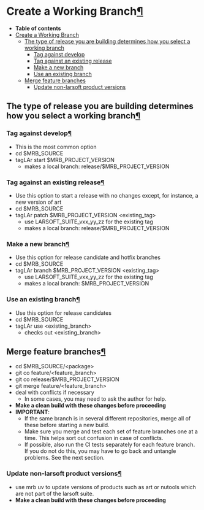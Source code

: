 Create a Working Branch[¶](#Create-a-Working-Branch)
====================================================

-   **Table of contents**
-   [Create a Working Branch](#Create-a-Working-Branch)
    -   [The type of release you are building determines how you select a working branch](#The-type-of-release-you-are-building-determines-how-you-select-a-working-branch)
        -   [Tag against develop](#Tag-against-develop)
        -   [Tag against an existing release](#Tag-against-an-existing-release)
        -   [Make a new branch](#Make-a-new-branch)
        -   [Use an existing branch](#Use-an-existing-branch)
    -   [Merge feature branches](#Merge-feature-branches)
        -   [Update non-larsoft product versions](#Update-non-larsoft-product-versions)


The type of release you are building determines how you select a working branch[¶](#The-type-of-release-you-are-building-determines-how-you-select-a-working-branch)
--------------------------------------------------------------------------------------------------------------------------------------------------------------------


### Tag against develop[¶](#Tag-against-develop)

-   This is the most common option
-   cd \$MRB\_SOURCE
-   tagLAr start \$MRB\_PROJECT\_VERSION
    -   makes a local branch: release/\$MRB\_PROJECT\_VERSION


### Tag against an existing release[¶](#Tag-against-an-existing-release)

-   Use this option to start a release with no changes except, for instance, a new version of art
-   cd \$MRB\_SOURCE
-   tagLAr patch \$MRB\_PROJECT\_VERSION \<existing\_tag\>
    -   use LARSOFT\_SUITE\_vxx\_yy\_zz for the existing tag
    -   makes a local branch: release/\$MRB\_PROJECT\_VERSION


### Make a new branch[¶](#Make-a-new-branch)

-   Use this option for release candidate and hotfix branches
-   cd \$MRB\_SOURCE
-   tagLAr branch \$MRB\_PROJECT\_VERSION \<existing\_tag\>
    -   use LARSOFT\_SUITE\_vxx\_yy\_zz for the existing tag
    -   makes a local branch: \$MRB\_PROJECT\_VERSION


### Use an existing branch[¶](#Use-an-existing-branch)

-   Use this option for release candidates
-   cd \$MRB\_SOURCE
-   tagLAr use \<existing\_branch\>
    -   checks out \<existing\_branch\>


Merge feature branches[¶](#Merge-feature-branches)
--------------------------------------------------

-   cd \$MRB\_SOURCE/\<package\>
-   git co feature/\<feature\_branch\>
-   git co release/\$MRB\_PROJECT\_VERSION
-   git merge feature/\<feature\_branch\>
-   deal with conflicts if necessary
    -   In some cases, you may need to ask the author for help.
-   **Make a clean build with these changes before proceeding**
-   **IMPORTANT**:
    -   If the same branch is in several different repositories, merge all of these before starting a new build.
    -   Make sure you merge and test each set of feature branches one at a time. This helps sort out confusion in case of conflicts.
    -   If possible, also run the CI tests separately for each feature branch. If you do not do this, you may have to go back and untangle problems. See the next section.


### Update non-larsoft product versions[¶](#Update-non-larsoft-product-versions)

-   use mrb uv to update versions of products such as art or nutools which are not part of the larsoft suite.
-   **Make a clean build with these changes before proceeding**
